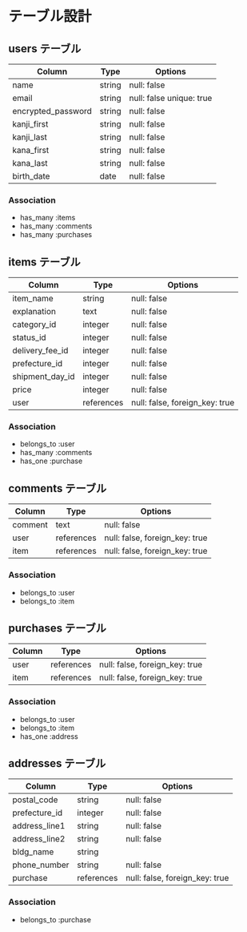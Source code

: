# テーブル設計

## users テーブル

| Column             | Type    | Options                  |
| --------           | ------  | -----------              |
| name               | string  | null: false              |
| email              | string  | null: false unique: true |
| encrypted_password | string  | null: false              |
| kanji_first        | string  | null: false              |
| kanji_last         | string  | null: false              |
| kana_first         | string  | null: false              |
| kana_last          | string  | null: false              |
| birth_date         | date    | null: false              |

### Association

- has_many :items
- has_many :comments
- has_many :purchases

## items テーブル

| Column           | Type       | Options     |
| -----------      | ---------  | ----------- |
| item_name        | string     | null: false |
| explanation      | text       | null: false |
| category_id      | integer    | null: false |
| status_id        | integer    | null: false |
| delivery_fee_id  | integer    | null: false |
| prefecture_id    | integer    | null: false |
| shipment_day_id  | integer    | null: false |
| price            | integer    | null: false |
| user             | references | null: false, foreign_key: true|

### Association

- belongs_to :user
- has_many :comments
- has_one  :purchase

## comments テーブル

| Column       | Type       | Options                        |
| -------      | ---------- | ------------------------------ |
| comment      | text       | null: false                    |
| user         | references | null: false, foreign_key: true |
| item         | references | null: false, foreign_key: true |

### Association

- belongs_to :user
- belongs_to :item

## purchases テーブル

| Column         | Type       | Options     |
| -----------    | ---------  | ----------- |
| user           | references | null: false, foreign_key: true |
| item           | references | null: false, foreign_key: true |

### Association

- belongs_to :user
- belongs_to :item
- has_one  :address

## addresses テーブル

| Column         | Type       | Options                        |
| -----------    | ---------  | -----------                    |
| postal_code    | string     | null: false                    |
| prefecture_id  | integer    | null: false                    |
| address_line1  | string     | null: false                    |
| address_line2  | string     | null: false                    |
| bldg_name      | string     |
| phone_number   | string     | null: false |
| purchase       | references | null: false, foreign_key: true |

### Association

- belongs_to  :purchase